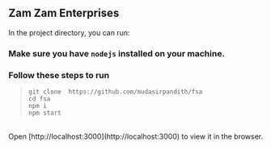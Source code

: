 ## Zam Zam Enterprises




In the project directory, you can run:
### Make sure you have `nodejs` installed on your machine.


### Follow these steps to run<br/>
>`git clone  https://github.com/mudasirpandith/fsa`<br/> 
>`cd fsa`<br/>
>`npm i`<br/>
>`npm start`
<br />
Open [http://localhost:3000](http://localhost:3000) to view it in the browser.


